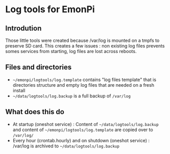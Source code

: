 # Log tools for EmonPi
## Introdution
Those little tools were created because /var/log is mounted on a tmpfs to preserve SD card. This creates a few issues : non existing log files prevents somes services from starting, log files are lost across reboots.

## Files and directories
- `~/emonpi/logtools/log.template` contains "log files template" that is directories structure and empty log files that are needed on a fresh install
- `~/data/logtools/log.backup` is a full backup of `/var/log`

## What does this do
- At startup (oneshot service) : Content of `~/data/logtools/log.backup` and content of `~/emonpi/logtools/log.template` are copied over to `/var/log/`
- Every hour (crontab.hourly) and on shutdown (oneshot service) : /var/log is archived to `~/data/logtools/log.backup`
